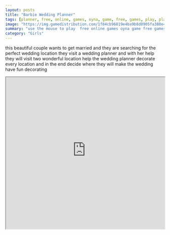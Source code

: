 ```yaml
---
layout: posts
title: "Barbie Wedding Planner"
tags: [planner, free, online, games, oyna, game, free, games, play, play, games]
image: "https://img.gamedistribution.com/1f84cb96819e4ba9b8d0905fa388e483-512x384.jpeg"
summary: "use the mouse to play  free online games oyna game free games play play games"
category: "Girls"
---
```


this beautiful couple wants to get married and they are searching for the perfect wedding location they visit a wedding planner and with her help they will visit two wonderful location help the wedding planner decorate every location and in the end decide where they will make the wedding have fun decorating

<iframe width="100%" height="480px;" src="https://html5.gamedistribution.com/1f84cb96819e4ba9b8d0905fa388e483/"></iframe>